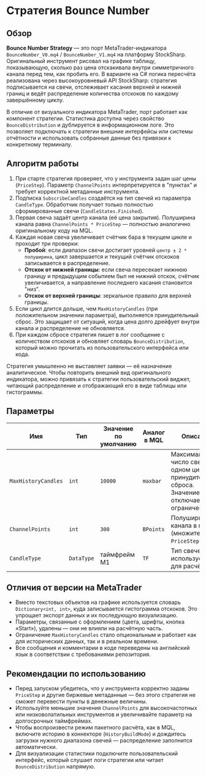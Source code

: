 # Стратегия Bounce Number

## Обзор
**Bounce Number Strategy** — это порт MetaTrader-индикатора `BounceNumber_V0.mq4` / `BounceNumber_V1.mq4` на платформу StockSharp. Оригинальный инструмент рисовал на графике таблицу, показывающую, сколько раз цена отскакивала внутри симметричного канала перед тем, как пробить его. В варианте на C# логика пересчёта реализована через высокоуровневый API StockSharp: стратегия подписывается на свечи, отслеживает касания верхней и нижней границ и ведёт распределение количества отскоков по каждому завершённому циклу.

В отличие от визуального индикатора MetaTrader, порт работает как компонент стратегии. Статистика доступна через свойство `BounceDistribution` и дублируется в информационном логе. Это позволяет подключать к стратегии внешние интерфейсы или системы отчётности и использовать собранные данные без привязки к конкретному терминалу.

## Алгоритм работы
1. При старте стратегия проверяет, что у инструмента задан шаг цены (`PriceStep`). Параметр `ChannelPoints` интерпретируется в "пунктах" и требует корректной метаданные инструмента.
2. Подписка `SubscribeCandles` создаётся на тип свечей из параметра `CandleType`. Обработчик получает только полностью сформированные свечи (`CandleStates.Finished`).
3. Первая свеча задаёт центр канала (её цена закрытия). Полуширина канала равна `ChannelPoints * PriceStep` — полностью аналогично оригинальному коду на MQL.
4. Каждая новая свеча увеличивает счётчик бара в текущем цикле и проходит три проверки:
   - **Пробой**: если диапазон свечи достигает уровней `центр ± 2 * полуширина`, цикл завершается и текущий счётчик отскоков записывается в распределение.
   - **Отскок от нижней границы**: если свеча пересекает нижнюю границу и предыдущим событием был не нижний отскок, счётчик увеличивается, а направление последнего касания становится "низ".
   - **Отскок от верхней границы**: зеркальное правило для верхней границы.
5. Если цикл длится дольше, чем `MaxHistoryCandles` (при положительном значении параметра), выполняется принудительный сброс. Это защищает от ситуаций, когда цена долго дрейфует внутри канала и распределение не обновляется.
6. При каждом сбросе стратегия пишет в лог сообщение с количеством отскоков и обновляет словарь `BounceDistribution`, который можно прочитать из пользовательского интерфейса или кода.

Стратегия умышленно не выставляет заявки — её назначение аналитическое. Чтобы повторить внешний вид оригинального индикатора, можно привязать к стратегии пользовательский виджет, читающий распределение и отображающий его в виде таблицы или гистограммы.

## Параметры
| Имя | Тип | Значение по умолчанию | Аналог в MQL | Описание |
| --- | --- | --- | --- | --- |
| `MaxHistoryCandles` | `int` | `10000` | `maxbar` | Максимальное число свечей в одном цикле до принудительного сброса. Значение `0` отключает ограничение. |
| `ChannelPoints` | `int` | `300` | `BPoints` | Полуширина канала в пунктах (множитель `PriceStep`). |
| `CandleType` | `DataType` | таймфрейм M1 | `TF` | Тип свечей, используемый для расчётов. |

## Отличия от версии на MetaTrader
- Вместо текстовых объектов на графике используется словарь `Dictionary<int, int>`, куда записывается гистограмма отскоков. Это упрощает экспорт данных и их последующую визуализацию.
- Параметры, связанные с оформлением (цвета, шрифты, кнопка «Start»), удалены — они не влияли на расчётную часть.
- Ограничение `MaxHistoryCandles` стало опциональным и работает как для исторических данных, так и в реальном времени.
- Все сообщения и комментарии в коде переведены на английский язык в соответствии с требованиями репозитория.

## Рекомендации по использованию
- Перед запуском убедитесь, что у инструмента корректно заданы `PriceStep` и другие биржевые метаданные — без этого стратегия не сможет перевести пункты в денежные величины.
- Используйте меньшие значения `ChannelPoints` для высокочастотных или низковолатильных инструментов и увеличивайте параметр на долгосрочных таймфреймах.
- Чтобы воспроизвести режим пакетного расчёта, как в MQL, включите историю в коннекторе (`HistoryBuildMode`) и дождитесь загрузки нужного диапазона свечей — распределение заполнится автоматически.
- Для визуализации статистики подключите пользовательский интерфейс, который слушает логи стратегии или читает `BounceDistribution` напрямую.
